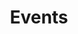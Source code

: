 ---
title: Events
menu:
  main:
    identifier: events
    weight: 6
    params:
      icon:
        vendor: bootstrap
        name: calendar-event
---